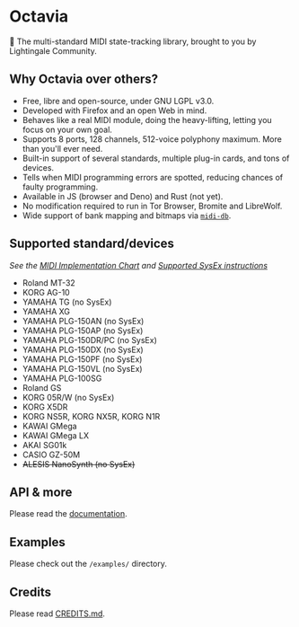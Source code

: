 # Octavia
🎻 The multi-standard MIDI state-tracking library, brought to you by Lightingale Community.

## Why Octavia over others?
* Free, libre and open-source, under GNU LGPL v3.0.
* Developed with Firefox and an open Web in mind.
* Behaves like a real MIDI module, doing the heavy-lifting, letting you focus on your own goal.
* Supports 8 ports, 128 channels, 512-voice polyphony maximum. More than you'll ever need.
* Built-in support of several standards, multiple plug-in cards, and tons of devices.
* Tells when MIDI programming errors are spotted, reducing chances of faulty programming.
* Available in JS (browser and Deno) and Rust (not yet).
* No modification required to run in Tor Browser, Bromite and LibreWolf.
* Wide support of bank mapping and bitmaps via [`midi-db`](https://github.com/ltgcgo/midi-db).

## Supported standard/devices
_See the [MIDI Implementation Chart](docs/implementation.md) and [Supported SysEx instructions](docs/sysex.md)_
* Roland MT-32
* KORG AG-10
* YAMAHA TG (no SysEx)
* YAMAHA XG
* YAMAHA PLG-150AN (no SysEx)
* YAMAHA PLG-150AP (no SysEx)
* YAMAHA PLG-150DR/PC (no SysEx)
* YAMAHA PLG-150DX (no SysEx)
* YAMAHA PLG-150PF (no SysEx)
* YAMAHA PLG-150VL (no SysEx)
* YAMAHA PLG-100SG
* Roland GS
* KORG 05R/W (no SysEx)
* KORG X5DR
* KORG NS5R, KORG NX5R, KORG N1R
* KAWAI GMega
* KAWAI GMega LX
* AKAI SG01k
* CASIO GZ-50M
* ~~ALESIS NanoSynth (no SysEx)~~

## API & more
Please read the [documentation](docs/README.md).

## Examples
Please check out the `/examples/` directory.

## Credits
Please read [CREDITS.md](CREDITS.md).
